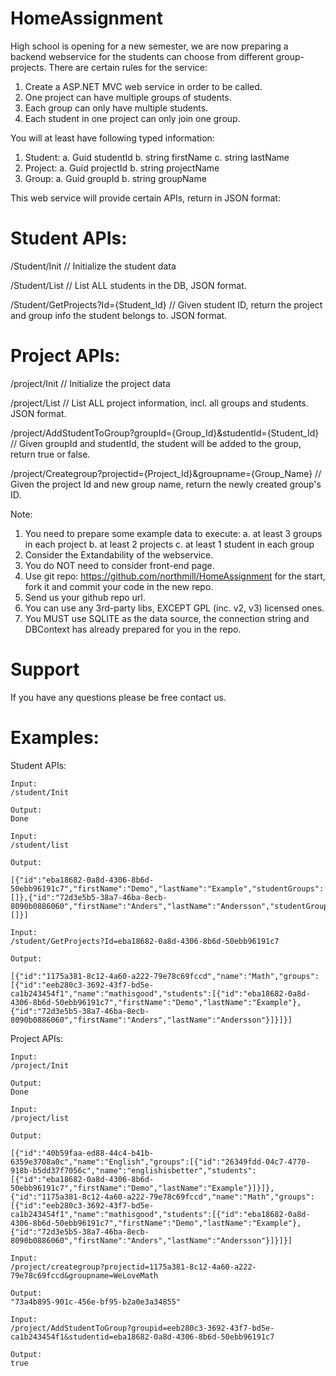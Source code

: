 # HomeAssignment
High school is opening for a new semester, we are now preparing a backend webservice for the students can choose from different group-projects.
There are certain rules for the service:
1. Create a ASP.NET MVC web service in order to be called.
3. One project can have multiple groups of students.
4. Each group can only have multiple students.
5. Each student in one project can only join one group.

You will at least have following typed information:
1. Student:
      a. Guid studentId
      b. string firstName
      c. string lastName
2. Project:
      a. Guid projectId
      b. string projectName
3. Group:
      a. Guid groupId
      b. string groupName

This web service will provide certain APIs, return in JSON format:

# Student APIs:

/Student/Init  // Initialize the student data 

/Student/List  // List ALL students in the DB,  JSON format.

/Student/GetProjects?Id={Student_Id} // Given student ID, return the project and group info the student belongs to.  JSON format.



# Project APIs:

/project/Init // Initialize the project data

/project/List // List ALL project information, incl. all groups and students. JSON format.

/project/AddStudentToGroup?groupId={Group_Id}&studentId={Student_Id} // Given groupId and studentId, the student will be added to the group, return true or false.

/project/Creategroup?projectid={Project_Id}&groupname={Group_Name}   // Given the project Id and new group name, return the newly created group's ID.



Note:
1. You need to prepare some example data to execute:
      a. at least 3 groups in each project 
      b. at least 2 projects
      c. at least 1 student in each group
2. Consider the Extandability of the webservice.
3. You do NOT need to consider front-end page.
4. Use git repo: https://github.com/northmill/HomeAssignment for the start, fork it and commit your code in the new repo.
5. Send us your github repo url.
6. You can use any 3rd-party libs, EXCEPT GPL (inc. v2, v3) licensed ones.
7. You MUST use SQLITE as the data source, the connection string and DBContext has already prepared for you in the repo.

# Support

If you have any questions please be free contact us.

# Examples:

Student APIs:
```
Input:
/student/Init

Output:
Done
 
Input:
/student/list

Output:

[{"id":"eba18682-0a8d-4306-8b6d-50ebb96191c7","firstName":"Demo","lastName":"Example","studentGroups":[]},{"id":"72d3e5b5-38a7-46ba-8ecb-8090b0886060","firstName":"Anders","lastName":"Andersson","studentGroups":[]}]
 
Input:
/student/GetProjects?Id=eba18682-0a8d-4306-8b6d-50ebb96191c7

Output:

[{"id":"1175a381-8c12-4a60-a222-79e78c69fccd","name":"Math","groups":[{"id":"eeb280c3-3692-43f7-bd5e-ca1b243454f1","name":"mathisgood","students":[{"id":"eba18682-0a8d-4306-8b6d-50ebb96191c7","firstName":"Demo","lastName":"Example"},{"id":"72d3e5b5-38a7-46ba-8ecb-8090b0886060","firstName":"Anders","lastName":"Andersson"}]}]}]
```


Project APIs:

```
Input:
/project/Init

Output:
Done
 
Input:
/project/list

Output:

[{"id":"40b59faa-ed88-44c4-b41b-6359e3708a0c","name":"English","groups":[{"id":"26349fdd-04c7-4770-918b-b5dd37f7056c","name":"englishisbetter","students":[{"id":"eba18682-0a8d-4306-8b6d-50ebb96191c7","firstName":"Demo","lastName":"Example"}]}]},{"id":"1175a381-8c12-4a60-a222-79e78c69fccd","name":"Math","groups":[{"id":"eeb280c3-3692-43f7-bd5e-ca1b243454f1","name":"mathisgood","students":[{"id":"eba18682-0a8d-4306-8b6d-50ebb96191c7","firstName":"Demo","lastName":"Example"},{"id":"72d3e5b5-38a7-46ba-8ecb-8090b0886060","firstName":"Anders","lastName":"Andersson"}]}]}]
 
Input:
/project/creategroup?projectid=1175a381-8c12-4a60-a222-79e78c69fccd&groupname=WeLoveMath

Output:
"73a4b895-901c-456e-bf95-b2a0e3a34855"
 
Input:
/project/AddStudentToGroup?groupid=eeb280c3-3692-43f7-bd5e-ca1b243454f1&studentid=eba18682-0a8d-4306-8b6d-50ebb96191c7

Output:
true
```

